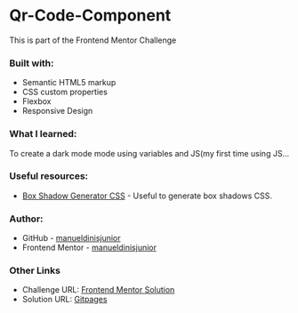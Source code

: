 # Qr-Code-Component
This is part of the Frontend Mentor Challenge

### Built with:

- Semantic HTML5 markup
- CSS custom properties
- Flexbox
- Responsive Design


### What I learned:

To create a dark mode mode using variables and JS(my first time using JS...

### Useful resources:

- [Box Shadow Generator CSS](https://html-css-js.com/css/generator/box-shadow/) - Useful to generate box shadows CSS.

### Author:
- GitHub - [manueldinisjunior](https://github.com/manueldinisjunior)
- Frontend Mentor - [manueldinisjunior](https://www.frontendmentor.io/profile/manueldinisjunior)

### Other Links

- Challenge URL: [Frontend Mentor Solution](https://www.frontendmentor.io/challenges/qr-code-component-iux_sIO_H/hub)
- Solution URL: [Gitpages](https://manueldinisjunior.github.io/Qr-Code-Component/)
